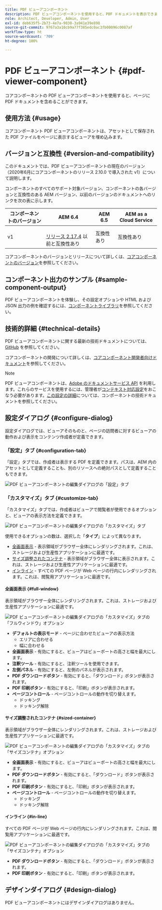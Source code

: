 ```yaml
---
title: PDF ビューアコンポーネント
description: PDF ビューアコンポーネントを使用すると、PDF ドキュメントを表示できます。
role: Architect, Developer, Admin, User
exl-id: deb635f5-2b73-4e7a-9838-3a941e39e898
source-git-commit: 9767a3a10cb9a77f385edc0ac3fb00096c0087af
workflow-type: ht
source-wordcount: '709'
ht-degree: 100%

---
```


# PDF ビューアコンポーネント {#pdf-viewer-component}

コアコンポーネントの PDF ビューアコンポーネントを使用すると、ページに PDF ドキュメントを含めることができます。

## 使用方法 {#usage}

コアコンポーネント PDF ビューアコンポーネントは、アセットとして保存された PDF ファイルをページに表示するビューアを埋め込みます。

## バージョンと互換性 {#version-and-compatibility}

このドキュメントでは、PDF ビューアコンポーネントの現在のバージョン（2020年6月にコアコンポーネントのリリース 2.10.0 で導入された v1）について説明します。

コンポーネントのすべてのサポート対象バージョン、コンポーネントの各バージョンと互換性のある AEM バージョン、以前のバージョンのドキュメントへのリンクを次の表に示します。

| コンポーネントのバージョン | AEM 6.4 | AEM 6.5 | AEM as a Cloud Service |
|--- |--- |---|---|
| v1 | <br>[リリース 2.17.4](/help/versions.md) 以前と互換性あり | 互換性あり | 互換性あり |

コアコンポーネントのバージョンとリリースについて詳しくは、[コアコンポーネントのバージョン](/help/versions.md)を参照してください。

## コンポーネント出力のサンプル {#sample-component-output}

PDF ビューアコンポーネントを体験し、その設定オプションや HTML および JSON 出力の例を確認するには、[コンポーネントライブラリ](https://adobe.com/go/aem_cmp_library_pdfviewer_jp)を参照してください。

## 技術的詳細 {#technical-details}

PDF ビューアコンポーネントに関する最新の技術ドキュメントについては、[GitHub](https://adobe.com/go/aem_cmp_tech_pdfviewer_v1_jp) を参照してください。

コアコンポーネントの開発について詳しくは、[コアコンポーネント開発者向けドキュメント](/help/developing/overview.md)を参照してください。

>[!NOTE]
>
>PDF ビューアコンポーネントは、[Adobe のドキュメントサービス API](https://www.adobe.io/apis/documentcloud/dcsdk.html) を利用します。これらのサービスを使用するには、管理者が[コンテキスト対応設定](/help/developing/context-aware-configs.md)をおこなう必要があります。[この設定の詳細](https://github.com/adobe/aem-core-wcm-components/tree/master/content/src/content/jcr_root/apps/core/wcm/components/pdfviewer/v1/pdfviewer#context-aware-config)については、コンポーネントの技術ドキュメントを参照してください。

## 設定ダイアログ {#configure-dialog}

設定ダイアログでは、ビューアそのものと、ページの訪問者に対するビューアの動作および表示をコンテンツ作成者が定義できます。

### 「設定」タブ {#configuration-tab}

「設定」タブでは、作成者は表示する PDF を定義できます。パスは、AEM 内のアセットとして定義することも、別のリソースへの絶対パスとして定義することもできます。

![PDF ビューアコンポーネントの編集ダイアログの「設定」タブ](/help/assets/pdf-viewer-edit-configuration.png)

### 「カスタマイズ」タブ {#customize-tab}

「カスタマイズ」タブでは、作成者はビューアで閲覧者が使用できるオプションと、ビューアの表示方法を定義できます。

![PDF ビューアコンポーネントの編集ダイアログの「カスタマイズ」タブ](/help/assets/pdf-viewer-edit-customize.png)

使用できるオプションの数は、選択した「**タイプ**」によって異なります。

* [全画面表示](#full-window) - 表示領域がブラウザー全体にレンダリングされます。これは、ストレージおよび生産性アプリケーションに最適です。
* [サイズ調整されたコンテナ](#sized-container) - 表示領域がブラウザー全体に表示されます。これは、ストレージおよび生産性アプリケーションに最適です。
* [インライン](#in-line) - すべての PDF ページが Web ページの行内にレンダリングされます。これは、閲覧用アプリケーションに最適です。

#### 全画面表示 {#full-window}

表示領域がブラウザー全体にレンダリングされます。これは、ストレージおよび生産性アプリケーションに最適です。

![PDF ビューアコンポーネントの編集ダイアログの「カスタマイズ」タブの「フルウィンドウ」オプション](/help/assets/pdf-viewer-edit-customize-full.png)

* **デフォルトの表示モード** - ページに合わせたビューアの表示方法
   * エリアに合わせる
   * 幅に合わせる
* **全画面表示** - 有効にすると、ビューアはビューポートの高さと幅を最大にします。
* **注釈ツール** - 有効にすると、注釈ツールを使用できます。
* **左側パネル** - 有効にすると、左側のパネルが表示されます。
* **PDF ダウンロードボタン** - 有効にすると、「ダウンロード」ボタンが表示されます。
* **PDF 印刷ボタン** - 有効にすると、「印刷」ボタンが表示されます。
* **ページコントロール** - ページコントロールの動作を切り替えます。
   * ドッキング
   * ドッキング解除

#### サイズ調整されたコンテナ {#sized-container}

表示領域がブラウザー全体にレンダリングされます。これは、ストレージおよび生産性アプリケーションに最適です。

![PDF ビューアコンポーネントの編集ダイアログの「カスタマイズ」タブの「サイズコンテナ」オプション](/help/assets/pdf-viewer-edit-customize-sized-container.png)

* **全画面表示** - 有効にすると、ビューアはビューポートの高さと幅を最大にします。
* **PDF ダウンロードボタン** - 有効にすると、「ダウンロード」ボタンが表示されます。
* **PDF 印刷ボタン** - 有効にすると、「印刷」ボタンが表示されます。
* **ページコントロール** - ページコントロールの動作を切り替えます。
   * ドッキング
   * ドッキング解除

#### インライン {#in-line}

すべての PDF ページが Web ページの行内にレンダリングされます。これは、閲覧用アプリケーションに最適です。

![PDF ビューアコンポーネントの編集ダイアログの「カスタマイズ」タブの「サイズコンテナ」オプション](/help/assets/pdf-viewer-edit-customize-inline.png)

* **PDF ダウンロードボタン** - 有効にすると、「ダウンロード」ボタンが表示されます。
* **PDF 印刷ボタン** - 有効にすると、「印刷」ボタンが表示されます。

## デザインダイアログ {#design-dialog}

PDF ビューアコンポーネントにはデザインダイアログはありません。
